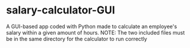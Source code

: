 # salary-calculator-GUI
A GUI-based app coded with Python made to calculate an employee's salary within a given amount of hours. NOTE: The two included files must be in the same directory for the calculator to run correctly
